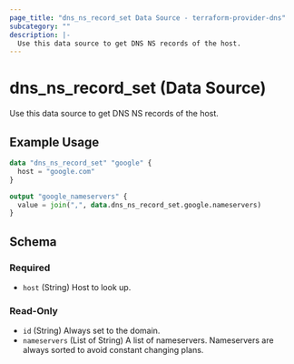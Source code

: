 ```yaml
---
page_title: "dns_ns_record_set Data Source - terraform-provider-dns"
subcategory: ""
description: |-
  Use this data source to get DNS NS records of the host.
---
```


# dns_ns_record_set (Data Source)

Use this data source to get DNS NS records of the host.

## Example Usage

```terraform
data "dns_ns_record_set" "google" {
  host = "google.com"
}

output "google_nameservers" {
  value = join(",", data.dns_ns_record_set.google.nameservers)
}
```

<!-- schema generated by tfplugindocs -->
## Schema

### Required

- `host` (String) Host to look up.

### Read-Only

- `id` (String) Always set to the domain.
- `nameservers` (List of String) A list of nameservers. Nameservers are always sorted to avoid constant changing plans.
